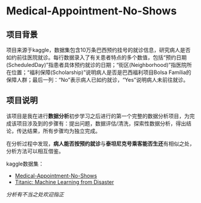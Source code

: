 # Medical-Appointment-No-Shows
## 项目背景
项目来源于kaggle，数据集包含10万条巴西预约挂号的就诊信息，研究病人是否如约前往医院就诊。每行数据录入了有关患者特点的多个数值，包括“预约日期 (ScheduledDay)”指患者具体预约就诊的日期；“街区(Neighborhood)”指医院所在位置；“福利保障(Scholarship)”说明病人是否是巴西福利项目Bolsa Família的保障人群；最后一列：“No”表示病人已如约就诊，“Yes”说明病人未前往就诊。


## 项目说明
该项目是我在进行**数据分析**初步学习之后进行的第一个完整的数据分析项目，为完成该项目涉及到的步骤有：提出问题，数据评估/清洗，探索性数据分析，得出结论，传达结果，所有步骤均为独立完成。

在分析过程中发现，**病人能否按预约就诊**与**泰坦尼克号乘客能否生还**有相似之处，分析方法可以相互借鉴。

kaggle数据集：
- <a href="https://www.kaggle.com/joniarroba/noshowappointments">Medical-Appointment-No-Shows</a>
- <a href="https://www.kaggle.com/c/titanic">Titanic: Machine Learning from Disaster</a>

_分析有不当之处欢迎指正_
